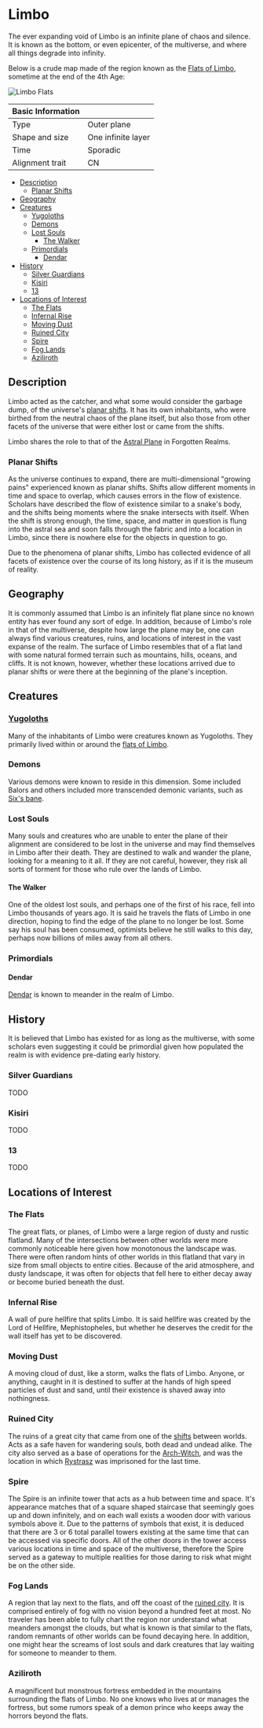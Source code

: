 # Limbo

The ever expanding void of Limbo is an infinite plane of chaos and silence. It is known as the bottom, or even epicenter, of the multiverse, and where all things degrade into infinity.

Below is a crude map made of the region known as the [Flats of Limbo](#the-flats), sometime at the end of the 4th Age:

![Limbo Flats](../../Media/limbo_flats.png)

| Basic Information | |
| - | - |
| Type | Outer plane |
| Shape and size | One infinite layer |
| Time | Sporadic |
| Alignment trait | CN |

- [Description](#description)
  - [Planar Shifts](#planar-shifts)
- [Geography](#geography)
- [Creatures](#creatures)
  - [Yugoloths](#yugoloths)
  - [Demons](#demons)
  - [Lost Souls](#lost-souls)
    - [The Walker](#the-walker)
  - [Primordials](#primordials)
    - [Dendar](#dendar)
- [History](#history)
  - [Silver Guardians](#silver-guardians)
  - [Kisiri](#kisiri)
  - [13](#13)
- [Locations of Interest](#locations-of-interest)
  - [The Flats](#the-flats)
  - [Infernal Rise](#infernal-rise)
  - [Moving Dust](#moving-dust)
  - [Ruined City](#ruined-city)
  - [Spire](#spire)
  - [Fog Lands](#fog-lands)
  - [Aziliroth](#aziliroth)

## Description

Limbo acted as the catcher, and what some would consider the garbage dump, of the universe's [planar shifts](#planar-shifts). It has its own inhabitants, who were birthed from the neutral chaos of the plane itself, but also those from other facets of the universe that were either lost or came from the shifts.

Limbo shares the role to that of the [Astral Plane](https://forgottenrealms.fandom.com/wiki/Astral_Plane) in Forgotten Realms.

### Planar Shifts

As the universe continues to expand, there are multi-dimensional "growing pains" experienced known as planar shifts. Shifts allow different moments in time and space to overlap, which causes errors in the flow of existence. Scholars have described the flow of existence similar to a snake's body, and the shifts being moments where the snake intersects with itself. When the shift is strong enough, the time, space, and matter in question is flung into the astral sea and soon falls through the fabric and into a location in Limbo, since there is nowhere else for the objects in question to go.

Due to the phenomena of planar shifts, Limbo has collected evidence of all facets of existence over the course of its long history, as if it is the museum of reality.

## Geography

It is commonly assumed that Limbo is an infinitely flat plane since no known entity has ever found any sort of edge. In addition, because of Limbo's role in that of the multiverse, despite how large the plane may be, one can always find various creatures, ruins, and locations of interest in the vast expanse of the realm. The surface of Limbo resembles that of a flat land with some natural formed terrain such as mountains, hills, oceans, and cliffs. It is not known, however, whether these locations arrived due to planar shifts or were there at the beginning of the plane's inception.

## Creatures

### [Yugoloths](https://forgottenrealms.fandom.com/wiki/Yugoloth)

Many of the inhabitants of Limbo were creatures known as Yugoloths. They primarily lived within or around the [flats of Limbo](#the-flats).

### Demons

Various demons were known to reside in this dimension. Some included Balors and others included more transcended demonic variants, such as [Six's bane](../../Characters/centipede_demon.md).

### Lost Souls

Many souls and creatures who are unable to enter the plane of their alignment are considered to be lost in the universe and may find themselves in Limbo after their death. They are destined to walk and wander the plane, looking for a meaning to it all. If they are not careful, however, they risk all sorts of torment for those who rule over the lands of Limbo.

#### The Walker

One of the oldest lost souls, and perhaps one of the first of his race, fell into Limbo thousands of years ago. It is said he travels the flats of Limbo in one direction, hoping to find the edge of the plane to no longer be lost. Some say his soul has been consumed, optimists believe he still walks to this day, perhaps now billions of miles away from all others.

### Primordials

#### Dendar

[Dendar](https://forgottenrealms.fandom.com/wiki/Dendar) is known to meander in the realm of Limbo.

## History

It is believed that Limbo has existed for as long as the multiverse, with some scholars even suggesting it could be primordial given how populated the realm is with evidence pre-dating early history.

### Silver Guardians

TODO

### Kisiri

TODO

### 13

TODO

## Locations of Interest

### The Flats

The great flats, or planes, of Limbo were a large region of dusty and rustic flatland. Many of the intersections between other worlds were more commonly noticeable here given how monotonous the landscape was. There were often random hints of other worlds in this flatland that vary in size from small objects to entire cities. Because of the arid atmosphere, and dusty landscape, it was often for objects that fell here to either decay away or become buried beneath the dust.

### Infernal Rise

A wall of pure hellfire that splits Limbo. It is said hellfire was created by the Lord of Hellfire, Mephistopheles, but whether he deserves the credit for the wall itself has yet to be discovered.

### Moving Dust

A moving cloud of dust, like a storm, walks the flats of Limbo. Anyone, or anything, caught in it is destined to suffer at the hands of high speed particles of dust and sand, until their existence is shaved away into nothingness.

### Ruined City

The ruins of a great city that came from one of the [shifts](#planar-shifts) between worlds. Acts as a safe haven for wandering souls, both dead and undead alike. The city also served as a base of operations for the [Arch-Witch](../../Characters/kisiri.md), and was the location in which [Rystrasz](../../Characters/rystrasz.md) was imprisoned for the last time.

### Spire

The Spire is an infinite tower that acts as a hub between time and space. It's appearance matches that of a square shaped staircase that seemingly goes up and down infinitely, and on each wall exists a wooden door with various symbols above it. Due to the patterns of symbols that exist, it is deduced that there are 3 or 6 total parallel towers existing at the same time that can be accessed via specific doors. All of the other doors in the tower access various locations in time and space of the multiverse, therefore the Spire served as a gateway to multiple realities for those daring to risk what might be on the other side.

### Fog Lands

A region that lay next to the flats, and off the coast of the [ruined city](#ruined-city). It is comprised entirely of fog with no vision beyond a hundred feet at most. No traveler has been able to fully chart the region nor understand what meanders amongst the clouds, but what is known is that similar to the flats, random remnants of other worlds can be found decaying here. In addition, one might hear the screams of lost souls and dark creatures that lay waiting for someone to meander to them.

### Aziliroth

A magnificent but monstrous fortress embedded in the mountains surrounding the flats of Limbo. No one knows who lives at or manages the fortress, but some rumors speak of a demon prince who keeps away the horrors beyond the flats.
